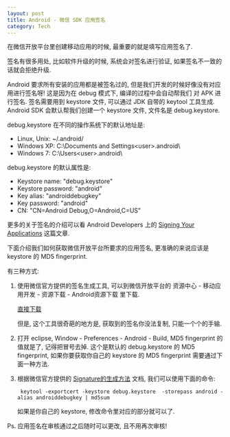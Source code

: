 ```yaml
---
layout: post
title: Android - 微信 SDK 应用签名
category: Tech
---
```

在微信开放平台里创建移动应用的时候, 最重要的就是填写应用签名了. 

签名有很多用处, 比如软件升级的时候, 系统会对签名进行验证, 
如果签名不一致的话就会拒绝升级.

Android 要求所有安装的应用都是被签名过的, 
但是我们开发的时候好像没有对应用进行签名呀!
这是因为在 debug 模式下, 编译的过程中会自动帮我们 对 APK 进行签名.
签名需要用到 keystore 文件, 可以通过 JDK 自带的 keytool 工具生成.
Android SDK 会默认帮我们创建一个 keystore 文件, 文件名是 debug.keystore.

debug.keystore 在不同的操作系统下的默认地址是:

- Linux, Unix: ~/.android/
- Windows XP: C:\Documents and Settings\<user>\.android\
- Windows 7: C:\Users\<user>\.android\

debug.keystore 的默认属性是:

- Keystore name: "debug.keystore"
- Keystore password: "android"
- Key alias: "androiddebugkey"
- Key password: "android"
- CN: "CN=Android Debug,O=Android,C=US"

更多的关于签名的介绍可以看 Android Developers 上的 
[Signing Your Applications](http://developer.android.com/tools/publishing/app-signing.html) 这篇文章.

下面介绍我们如何获取微信开放平台所要求的应用签名, 
更准确的来说应该是 keystore 的 MD5 fingerprint. 

有三种方式:

1. 使用微信官方提供的签名生成工具,
可以到微信开放平台的 资源中心 - 移动应用开发 - 资源下载 - Android资源下载 里下载.

    [直接下载](https://open.weixin.qq.com/zh_CN/htmledition/res/dev/download/sdk/Gen_Signature_Android.apk)

    但是, 这个工具很奇葩的地方是, 获取到的签名你没法复制, 只能一个个的手输.

2. 打开 eclipse, Window - Preferences - Android - Build, 
MD5 fingerprint 的值就是了, 记得把冒号去掉. 
这个是默认的 debug.keystore 的 MD5 fingerprint, 
如果你要获取你自己的 keystore 的 MD5 fingerprint 需要通过下面一种方法.

3. 根据微信官方提供的 [Signature的生成方法](http://dev.wechat.com/download/signature/signature_method.doc) 文档, 我们可以使用下面的命令:

        keytool -exportcert -keystore debug.keystore  -storepass android -alias androiddebugkey | md5sum

    如果是你自己的 keystore, 修改命令里对应的部分就可以了. 

Ps. 应用签名在审核通过之后随时可以更改, 且不用再次审核!
